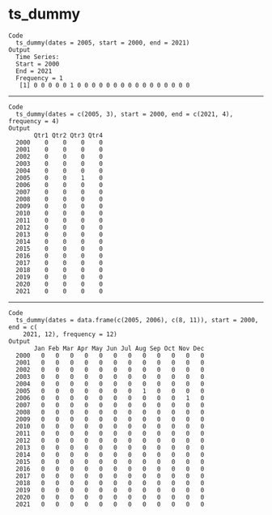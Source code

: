 # ts_dummy

    Code
      ts_dummy(dates = 2005, start = 2000, end = 2021)
    Output
      Time Series:
      Start = 2000 
      End = 2021 
      Frequency = 1 
       [1] 0 0 0 0 0 1 0 0 0 0 0 0 0 0 0 0 0 0 0 0 0 0

---

    Code
      ts_dummy(dates = c(2005, 3), start = 2000, end = c(2021, 4), frequency = 4)
    Output
           Qtr1 Qtr2 Qtr3 Qtr4
      2000    0    0    0    0
      2001    0    0    0    0
      2002    0    0    0    0
      2003    0    0    0    0
      2004    0    0    0    0
      2005    0    0    1    0
      2006    0    0    0    0
      2007    0    0    0    0
      2008    0    0    0    0
      2009    0    0    0    0
      2010    0    0    0    0
      2011    0    0    0    0
      2012    0    0    0    0
      2013    0    0    0    0
      2014    0    0    0    0
      2015    0    0    0    0
      2016    0    0    0    0
      2017    0    0    0    0
      2018    0    0    0    0
      2019    0    0    0    0
      2020    0    0    0    0
      2021    0    0    0    0

---

    Code
      ts_dummy(dates = data.frame(c(2005, 2006), c(8, 11)), start = 2000, end = c(
        2021, 12), frequency = 12)
    Output
           Jan Feb Mar Apr May Jun Jul Aug Sep Oct Nov Dec
      2000   0   0   0   0   0   0   0   0   0   0   0   0
      2001   0   0   0   0   0   0   0   0   0   0   0   0
      2002   0   0   0   0   0   0   0   0   0   0   0   0
      2003   0   0   0   0   0   0   0   0   0   0   0   0
      2004   0   0   0   0   0   0   0   0   0   0   0   0
      2005   0   0   0   0   0   0   0   1   0   0   0   0
      2006   0   0   0   0   0   0   0   0   0   0   1   0
      2007   0   0   0   0   0   0   0   0   0   0   0   0
      2008   0   0   0   0   0   0   0   0   0   0   0   0
      2009   0   0   0   0   0   0   0   0   0   0   0   0
      2010   0   0   0   0   0   0   0   0   0   0   0   0
      2011   0   0   0   0   0   0   0   0   0   0   0   0
      2012   0   0   0   0   0   0   0   0   0   0   0   0
      2013   0   0   0   0   0   0   0   0   0   0   0   0
      2014   0   0   0   0   0   0   0   0   0   0   0   0
      2015   0   0   0   0   0   0   0   0   0   0   0   0
      2016   0   0   0   0   0   0   0   0   0   0   0   0
      2017   0   0   0   0   0   0   0   0   0   0   0   0
      2018   0   0   0   0   0   0   0   0   0   0   0   0
      2019   0   0   0   0   0   0   0   0   0   0   0   0
      2020   0   0   0   0   0   0   0   0   0   0   0   0
      2021   0   0   0   0   0   0   0   0   0   0   0   0

